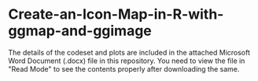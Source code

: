 # Create-an-Icon-Map-in-R-with-ggmap-and-ggimage

The details of the codeset and plots are included in the attached Microsoft Word Document (.docx) file in this repository. 
You need to view the file in "Read Mode" to see the contents properly after downloading the same.
